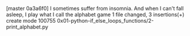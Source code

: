 [master 0a3a6f0] I sometimes suffer from insomnia. And when I can't fall asleep, I play what I call the alphabet game
 1 file changed, 3 insertions(+)
 create mode 100755 0x01-python-if_else_loops_functions/2-print_alphabet.py

